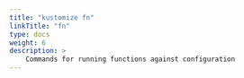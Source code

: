 ```yaml
---
title: "kustomize fn"
linkTitle: "fn"
type: docs
weight: 6
description: >
    Commands for running functions against configuration
---
```

